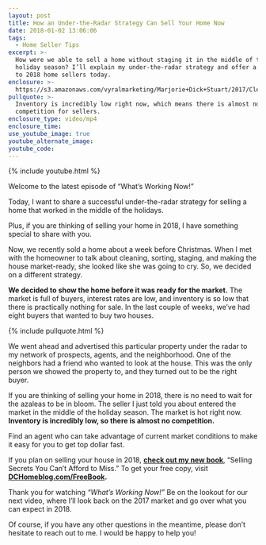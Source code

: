 ```yaml
---
layout: post
title: How an Under-the-Radar Strategy Can Sell Your Home Now
date: 2018-01-02 13:06:06
tags:
  - Home Seller Tips
excerpt: >-
  How were we able to sell a home without staging it in the middle of the
  holiday season? I’ll explain my under-the-radar strategy and offer a few tips
  to 2018 home sellers today.
enclosure: >-
  https://s3.amazonaws.com/vyralmarketing/Marjorie+Dick+Stuart/2017/Cleveland+Park+Real+Estate-+No+Staging+Under+the+Radar.mp4
pullquote: >-
  Inventory is incredibly low right now, which means there is almost no
  competition for sellers.
enclosure_type: video/mp4
enclosure_time:
use_youtube_image: true
youtube_alternate_image:
youtube_code:
---
```



{% include youtube.html %}

Welcome to the latest episode of “What’s Working Now!”&nbsp;

Today, I want to share a successful under-the-radar strategy for selling a home that worked in the middle of the holidays.&nbsp;

Plus, if you are thinking of selling your home in 2018, I have something special to share with you.&nbsp;

Now, we recently sold a home about a week before Christmas. When I met with the homeowner to talk about cleaning, sorting, staging, and making the house market-ready, she looked like she was going to cry. So, we decided on a different strategy.&nbsp;

**We decided to show the home before it was ready for the market.** The market is full of buyers, interest rates are low, and inventory is so low that there is practically nothing for sale. In the last couple of weeks, we’ve had eight buyers that wanted to buy two houses.

{% include pullquote.html %}

We went ahead and advertised this particular property under the radar to my network of prospects, agents, and the neighborhood. One of the neighbors had a friend who wanted to look at the house. This was the only person we showed the property to, and they turned out to be the right buyer.&nbsp;

If you are thinking of selling your home in 2018, there is no need to wait for the azaleas to be in bloom. The seller I just told you about entered the market in the middle of the holiday season. The market is hot right now. **Inventory is incredibly low, so there is almost no competition.**&nbsp;

Find an agent who can take advantage of current market conditions to make it easy for you to get top dollar fast.&nbsp;

If you plan on selling your house in 2018, **[check out my new book](http://www.marjoriedickstuart.com/blog/breaking-news-marjories-new-book-just-released.html)**, “Selling Secrets You Can’t Afford to Miss.” To get your free copy, visit **[DCHomeblog.com/FreeBook](http://dchomeblog.com/freebook).**&nbsp;

Thank you for watching *“What’s Working Now!”* Be on the lookout for our next video, where I’ll look back on the 2017 market and go over what you can expect in 2018.&nbsp;

Of course, if you have any other questions in the meantime, please don’t hesitate to reach out to me. I would be happy to help you!